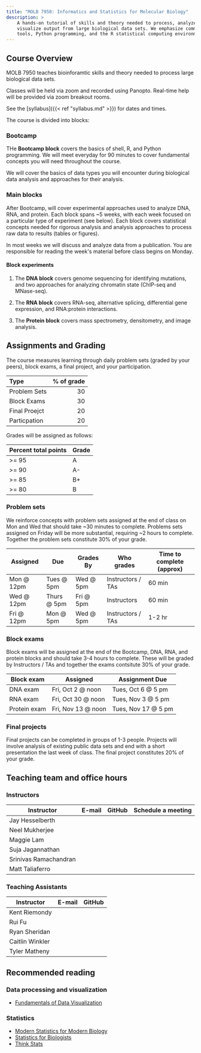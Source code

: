 ```yaml
---
title: "MOLB 7950: Informatics and Statistics for Molecular Biology"
description: >
    A hands-on tutorial of skills and theory needed to process, analyze, and
    visualize output from large biological data sets. We emphasize command-line
    tools, Python programming, and the R statistical computing environment.
---
```


## Course Overview 

MOLB 7950 teaches bioinforamtic skills and theory needed to process large
biological data sets.

Classes will be held via zoom and recorded using Panopto. Real-time help will be
provided via zoom breakout rooms.

See the [syllabus]({{< ref "syllabus.md" >}}) for dates and times.

The course is divided into blocks:

### Bootcamp

THe **Bootcamp block** covers the basics of shell, R, and Python programming. We
will meet everyday for 90 minutes to cover fundamental concepts you will need
throughout the course.

We will cover the basics of data types you will encounter during biological
data analysis and approaches for their analysis.

### Main blocks

After Bootcamp, will cover experimental approaches used to analyze DNA, RNA, and
protein. Each block spans ~5 weeks, with each week focused on a particular type 
of experiment (see below). Each block covers statistical concepts needed for rigorous
analysis and analysis approaches to process raw data to results (tables or figures).

In most weeks we will discuss and analyze data from a publication. You are 
responsible for reading the week's material before class begins on Monday.

#### Block experiments

1. The **DNA block** covers genome sequencing for identifying mutations, and two
approaches for analyzing chromatin state (ChIP-seq and MNase-seq).

1. The **RNA block** covers RNA-seq, alternative splicing, differential gene
expression, and RNA:protein interactions.

1. The **Protein block** covers mass spectrometry, densitometry, and image
analysis.


## Assignments and Grading

The course measures learning through daily problem sets (graded by your peers),
block exams, a final project, and your participation.

<div class="zebra-striping sane-table">

| **Type**     | **% of grade** |
| :----         | ----:           |
| Problem Sets | 30             |
| Block Exams  | 30             |
| Final Proejct| 20             |
| Particpation | 20             |

</div>

Grades will be assigned as follows:

<div class="zebra-striping sane-table">

| **Percent total points**     | **Grade** |
| ---- | ---- |
| >= 95 | A |
| >= 90 | A- |
| >= 85 | B+ |
| >= 80 | B |

</div>

### Problem sets 

We reinforce concepts with problem sets assigned at the end of class on Mon and
Wed that should take ~30 minutes to complete. Problems sets assigned on Friday
will be more substantial, requiring ~2 hours to complete. Together the problem
sets constitute 30% of your grade.

<div class="zebra-striping sane-table">

| **Assigned** | **Due** | **Grades By** | **Who grades** | **Time to complete (approx)** |
| ----         | ----    | ----           | ----         | ----              |
| Mon @ 12pm   | Tues @ 5pm | Wed @ 5pm  | Instructors / TAs | 60 min |
| Wed @ 12pm   | Thurs @ 5pm | Fri @ 5pm | Instructors | 60 min |
| Fri @ 12pm   | Mon @ 5pm | Wed @ 5pm  | Instructors / TAs | 1-2 hr |

</div>

### Block exams

Block exams will be assigned at the end of the Bootcamp, DNA, RNA, and protein
blocks and should take 3-4 hours to complete. These will be graded by
Instructors / TAs and together the exams contsitute 30% of your grade.

<div class="zebra-striping sane-table">

| **Block exam** | **Assigned** | **Assignment Due** |
| ---            | ---          | ---                |
| DNA exam       | Fri, Oct 2 @ noon | Tues, Oct 6 @ 5 pm |
| RNA exam       | Fri, Oct 30 @ noon | Tues, Nov 3 @ 5 pm |
| Protein exam   | Fri, Nov 13 @ noon | Tues, Nov 17 @ 5 pm |

</div>

### Final projects

Final projects can be completed in groups of 1-3 people. Projects will involve
analysis of existing public data sets and end with a short presentation the 
last week of class. The final project constitutes 20% of your grade.

## Teaching team and office hours 

### Instructors

<div class="zebra-striping sane-table">

| **Instructor**        | **E-mail** | **GitHub** | **Schedule a meeting** |
| ----                  | :------:   | :--------------------------: | :----: |
| Jay Hesselberth       | <a href="mailto:jay.hesselberth@cuanschutz.edu"><i class="fa fa-envelope"></i></a> | <a href="http://github.com/jayhesselberth"><i class="fa fa-github"></i></a> | <a href="http://calendly.com/jay-hesselberth"><i class="fa fa-calendar"></i></a> |
| Neel Mukherjee        | <a href="mailto:neelanjan.mukherjee@cuanschutz.edu"><i class="fa fa-envelope"></i></a> |  <a href="http://github.com/nmukherjee"><i class="fa fa-github"></i></a> | <a href="http://calendly.com/neelanjan-mukherjee"><i class="fa fa-calendar"></i></a> |
| Maggie Lam | <a href="mailto:maggie.lam@cuanschutz.edu"><i class="fa fa-envelope"></i></a> |  <a href="http://github.com/Maggie-Lam"><i class="fa fa-github"></i></a> | 
| Suja Jagannathan      | <a href="mailto:sujatha.jagannathan@cuanschutz.edu"><i class="fa fa-envelope"></i></a> |  <a href="http://github.com/sjaganna"><i class="fa fa-github"></i></a> |  <a href="http://calendly.com/jagannas"><i class="fa fa-calendar"></i></a> |
| Srinivas Ramachandran | <a href="mailto:srinivas.ramachandran@cuanschutz.edu"><i class="fa fa-envelope"></i></a> |  <a href="http://github.com/srinivasramachandran"><i class="fa fa-github"></i></a> |  <a href="http://calendly.com/srinivas-ramachandran"><i class="fa fa-calendar"></i></a> |
| Matt Taliaferro | <a href="mailto:matthew.taliaferro@cuanschutz.edu"><i class="fa fa-envelope"></i></a> |  <a href="http://github.com/taliaferrojm"><i class="fa fa-github"></i></a> |  <a href="http://calendly.com/matthew-taliaferro"><i class="fa fa-calendar"></i></a> |

</div>

### Teaching Assistants

<div class="zebra-striping sane-table">

| **Instructor**        | **E-mail** | **GitHub** |
| ----                  | :------:   | :--------------------------: |
| Kent Riemondy | <a href="mailto:kent.riemondy@cuanschutz.edu"><i class="fa fa-envelope"></i></a> | <a href="http://github.com/kriemo"><i class="fa fa-github"></i></a> |
| Rui Fu | <a href="mailto:rui.fu@cuanschutz.edu"><i class="fa fa-envelope"></i></a> |  <a href="http://github.com/raysinensis"><i class="fa fa-github"></i></a> |
| Ryan Sheridan | <a href="mailto:ryan.sheridan@cuanschutz.edu"><i class="fa fa-envelope"></i></a> |  <a href="http://github.com/sheridar"><i class="fa fa-github"></i></a> |
| Caitlin Winkler | <a href="mailto:caitlin.winkler@cuanschutz.edu"><i class="fa fa-envelope"></i></a> |  <a href="http://github.com/oligomyeggo"><i class="fa fa-github"></i></a> |
| Tyler Matheny | <a href="mailto:tyler.matheny@cuanschutz.edu"><i class="fa fa-envelope"></i></a> |  <a href="http://github.com/tylermatheny"><i class="fa fa-github"></i></a> |

</div>

## Recommended reading

### Data processing and visualization

- [Fundamentals of Data Visualization](https://serialmentor.com/dataviz/)

### Statistics

- [Modern Statistics for Modern Biology](http://web.stanford.edu/class/bios221/book/)
- [Statistics for Biologists](https://www.nature.com/collections/qghhqm)
- [Think Stats](https://greenteapress.com/wp/think-stats-2e/)
